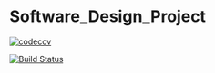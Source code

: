 # Software_Design_Project

[![codecov](https://codecov.io/gh/aalphanomad/Software_Design_Project/branch/iBranch/graph/badge.svg)](https://codecov.io/gh/aalphanomad/Software_Design_Project)

[![Build Status](https://travis-ci.org/aalphanomad/Software_Design_Project.svg?branch=iBranch)](https://travis-ci.org/aalphanomad/Software_Design_Project)
